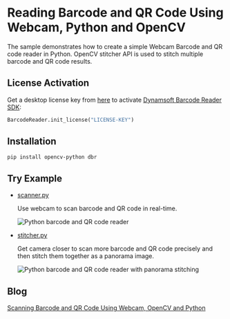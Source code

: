 # Reading Barcode and QR Code Using Webcam, Python and OpenCV
The sample demonstrates how to create a simple Webcam Barcode and QR code reader in Python. OpenCV stitcher API is used to stitch multiple barcode and QR code results.

## License Activation
Get a desktop license key from [here](https://www.dynamsoft.com/customer/license/trialLicense?product=dbr) to activate [Dynamsoft Barcode Reader SDK](https://www.dynamsoft.com/barcode-reader/sdk-desktop-server/):

```python
BarcodeReader.init_license("LICENSE-KEY")
```

## Installation

```
pip install opencv-python dbr
```

## Try Example

- [scanner.py](https://github.com/yushulx/webcam-barcode-reader-python/blob/master/scanner.py)
    
    Use webcam to scan barcode and QR code in real-time.

    ![Python barcode and QR code reader](https://www.dynamsoft.com/codepool/img/2022/04/multiple-barcode-qrcode-scan.png)

- [stitcher.py](https://github.com/yushulx/webcam-barcode-reader-python/blob/master/stitcher.py)
    
    Get camera closer to scan more barcode and QR code precisely and then stitch them together as a panorama image.

    ![Python barcode and QR code reader with panorama stitching](https://www.dynamsoft.com/codepool/img/2022/04/panorama-barcode-qr-code.png)

## Blog
[Scanning Barcode and QR Code Using Webcam, OpenCV and Python](https://www.dynamsoft.com/codepool/opencv-python-webcam-barcode-reader.html)

